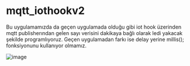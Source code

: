 # mqtt_iothookv2

Bu uygulamamızda da geçen uygulamada olduğu gibi iot hook üzerinden mqtt publisherından gelen sayı verisini
dakikaya bağlı olarak ledi yakacak şekilde programlıyoruz. Geçen uygulamadan farkı ise
delay yerine millis(); fonksiyonunu kullanıyor olmamız.

![image](https://user-images.githubusercontent.com/96570286/174795307-79c5a0af-fa6d-43b5-a801-651994453bfb.png)
